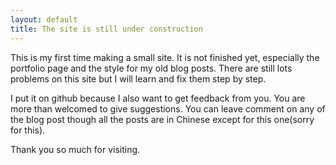 ```yaml
---
layout: default
title: The site is still under construction
---
```


This is my first time making a small site. It is not finished yet, especially the portfolio page and the style for my old blog posts. There are still lots problems on this site but I will learn and fix them step by step.

I put it on github because I also want to get feedback from you. You are more than welcomed to give suggestions. You can leave comment on any of the blog post though all the posts are in Chinese except for this one(sorry for this). 

Thank you so much for visiting.

